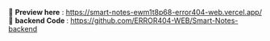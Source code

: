 📍 <b>Preview here</b> : https://smart-notes-ewm1t8p68-error404-web.vercel.app/  <br>
📍 <b>backend Code </b> : https://github.com/ERROR404-WEB/Smart-Notes-backend
